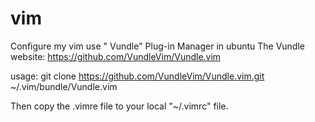 # vim
Configure my vim use " Vundle" Plug-in Manager in ubuntu
The Vundle website: https://github.com/VundleVim/Vundle.vim

usage: git clone https://github.com/VundleVim/Vundle.vim.git ~/.vim/bundle/Vundle.vim

Then copy the .vimre file to your local "~/.vimrc" file.
